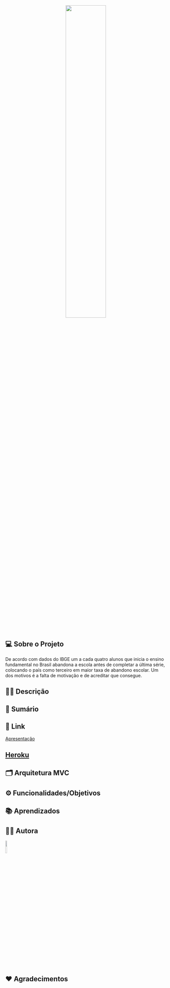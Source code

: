 
<div align="center">
    <img src="https://user-images.githubusercontent.com/100800836/180287564-b8a347df-1aea-4458-ab2f-a527d4828e0e.jpg" width="50%">
</div>

## 💻 **Sobre o Projeto**

 De acordo com dados do IBGE um a cada quatro alunos que inicia o ensino fundamental no Brasil abandona a escola antes de completar a última série, colocando o país como terceiro em maior taxa de abandono escolar. Um dos motivos é a falta de motivação e de acreditar que consegue.

## ✍🏽 **Descrição**

## 📄 **Sumário**



## 🔗 **Link**
[Apresentação](https://www.canva.com/design/DAFG4uoRboM/Sl6y-KGdRXTzxzfEzqA9ew/edit?utm_content=DAFG4uoRboM&utm_campaign=designshare&utm_medium=link2&utm_source=sharebutton)
## [Heroku](https://eu-te-ajudo.herokuapp.com/)

## 🗂️ **Arquitetura MVC**
## ⚙️ **Funcionalidades/Objetivos**
## 📚 **Aprendizados**

## 👩‍🎓 **Autora**

<div align="rigth">
    <img src="https://user-images.githubusercontent.com/100800836/180608874-c54f54c9-6d44-4b48-89c0-6fa83871dca7.jpeg" width="10%")
</div>

## ❤️ **Agradecimentos**
